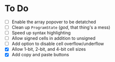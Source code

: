 # To Do

- [ ] Enable the array popover to be detatched
- [ ] Clean up `ProgramState` (*god*, that thing's a mess)
- [ ] Speed up syntax highlighting
- [ ] Allow signed cells in addition to unsigned
- [ ] Add option to disable cell overflow/underflow
- [x] Allow 1-bit, 2-bit, and 4-bit cell sizes
- [x] Add copy and paste buttons
